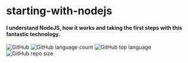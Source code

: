 # starting-with-nodejs

#### I understand NodeJS, how it works and taking the first steps with this fantastic technology.

![GitHub](https://img.shields.io/github/license/Ias4g/starting-with-nodejs)
![GitHub language count](https://img.shields.io/github/languages/count/Ias4g/starting-with-nodejs)
![GitHub top language](https://img.shields.io/github/languages/top/Ias4g/starting-with-nodejs)
![GitHub repo size](https://img.shields.io/github/repo-size/Ias4g/starting-with-nodejs)
